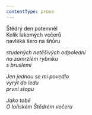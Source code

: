 ```yaml
---
contentType: prose
---
```


<section>

Štědrý den potemněl  
Kolik lakomých večerů  
navléká šero na šňůru

_studených netěšivých odpolední  
na zamrzlém rybníku  
s bruslemi_

</section>

<section>

_Jen jednou se mi povedlo  
vyrýt do ledu  
první stopu_

</section>

<section>

_Jako tobě  
O loňském Štědrém večeru_

</section>
